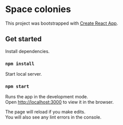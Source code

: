 # Space colonies

This project was bootstrapped with [Create React App](https://github.com/facebook/create-react-app).

## Get started

Install dependencies.

### `npm install`

Start local server.

### `npm start`

Runs the app in the development mode.<br />
Open [http://localhost:3000](http://localhost:3000) to view it in the browser.

The page will reload if you make edits.<br />
You will also see any lint errors in the console.

